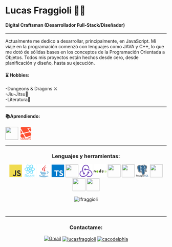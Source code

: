 <h1 align="left">Lucas Fraggioli 🐱‍👤</h1>
<h4 align="left">Digital Craftsman (Desarrollador Full-Stack/Diseñador)</h4>
<hr>
<p> Actualmente me dedico a desarrollar, principalmente, en JavaScript. Mi viaje en la programación comenzó con lenguajes como JAVA y C++, lo que me dotó de sólidas bases en los conceptos de la Programación Orientada a Objetos. Todos mis proyectos están hechos desde cero, desde planificación y diseño, hasta su ejecución.
</p>
<p align='left'><h4>⌛ Hobbies: </h4>
  -Dungeons & Dragons ⚔ <br>
  -Jiu-Jitsu🥋<br>
  -Literatura📖
</p>
<hr>
<div align='left'><h4>📚Aprendiendo:</h4>
<img src="https://cdn.jsdelivr.net/gh/devicons/devicon/icons/php/php-plain.svg"  width="40" height="40"/>
<img src="https://raw.githubusercontent.com/devicons/devicon/master/icons/laravel/laravel-plain-wordmark.svg" alt="Laravel" width="40" height="40"/>
</div>

<hr>

<div align="center">
<h3 align="center">Lenguajes y herramientas:</h3>
  <img src="https://raw.githubusercontent.com/devicons/devicon/master/icons/javascript/javascript-original.svg" alt="JavaScript" width="40" height="40"/>
  <img src="https://raw.githubusercontent.com/devicons/devicon/master/icons/react/react-original-wordmark.svg" alt="React" width="40" height="40"/>
   <img src="https://raw.githubusercontent.com/devicons/devicon/master/icons/java/java-original.svg" alt="Java" width="40" height="40"/>
  <img src="https://raw.githubusercontent.com/devicons/devicon/master/icons/typescript/typescript-original.svg"  width="40" height="40"> <img src="https://cdn.jsdelivr.net/gh/devicons/devicon/icons/tailwindcss/tailwindcss-plain.svg"  width="40" height="40"/>
  <img src="https://raw.githubusercontent.com/devicons/devicon/master/icons/redux/redux-original.svg" alt="Redux" width="40" height="40"/>
  <img src="https://raw.githubusercontent.com/devicons/devicon/master/icons/nodejs/nodejs-original-wordmark.svg" alt="Node.js" width="40" height="40"/>
  <img src="https://cdn.jsdelivr.net/gh/devicons/devicon/icons/sequelize/sequelize-original.svg"  width="40" height="40" />
<img src="https://cdn.jsdelivr.net/gh/devicons/devicon/icons/git/git-plain.svg"  width="40" height="40" />
  <img src="https://raw.githubusercontent.com/devicons/devicon/master/icons/postgresql/postgresql-original-wordmark.svg" alt="PostgreSQL" width="40" height="40"/>
  <img src="https://cdn.jsdelivr.net/gh/devicons/devicon/icons/photoshop/photoshop-plain.svg" width="40" height="40"/>
<img src="https://cdn.jsdelivr.net/gh/devicons/devicon/icons/illustrator/illustrator-plain.svg" width="40" height="40"/>
<img src="https://cdn.jsdelivr.net/gh/devicons/devicon/icons/figma/figma-original.svg" width="40" height="40"/>
</div>
<p align='center'><img src="https://github-readme-stats.vercel.app/api/top-langs?username=lfraggioli&show_icons=true&locale=en&layout=compact" alt="lfraggioli" /></p>
<br>
<hr>
<div align="center">
  
<h3>Contactame:</h3>

<a target="_blank" href="mailto:fraggioli.lucas@gmail.com"><img alt="Gmail" width="30px" src="https://cdn.jsdelivr.net/npm/simple-icons@v3/icons/gmail.svg" /></a>
<a href="https://linkedin.com/in/lucasfraggioli" target="blank"><img align="center" src="https://raw.githubusercontent.com/rahuldkjain/github-profile-readme-generator/master/src/images/icons/Social/linked-in-alt.svg" alt="lucasfraggioli" height="30" width="40" /></a>
<a href="https://stackoverflow.com/users/cacodelphia" target="blank"><img align="center" src="https://raw.githubusercontent.com/rahuldkjain/github-profile-readme-generator/master/src/images/icons/Social/stack-overflow.svg" alt="cacodelphia" height="30" width="40" /></a>


</div>
